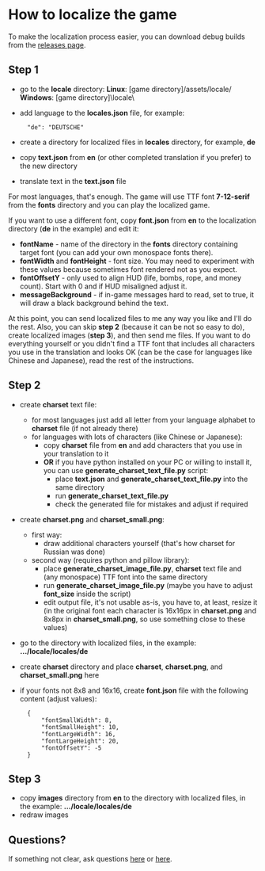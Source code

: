 # How to localize the game

To make the localization process easier, you can download debug builds from the [releases page](https://github.com/yancharkin/SpelunkyClassicHD/releases).

## Step 1
* go to the **locale** directory:
   **Linux**: [game directory]/assets/locale/
   **Windows**: [game directory]\locale\

* add language to the **locales.json** file, for example:

        "de": "DEUTSCHE"
    
* create a directory for localized files in **locales** directory, for example, **de**

* copy **text.json** from **en** (or other completed translation if you prefer) to the new directory

* translate text in the **text.json** file

For most languages, that's enough. The game will use TTF font **7-12-serif** from the **fonts** directory and you can play the localized game.

If you want to use a different font, copy **font.json** from **en** to the localization directory (**de** in the example) and edit it:

* **fontName** - name of the directory in the **fonts** directory containing target font (you can add your own monospace fonts there).
* **fontWidth** and **fontHeight** - font size. You may need to experiment with these values because sometimes font rendered not as you expect.
* **fontOffsetY** - only used to align HUD (life, bombs, rope, and money count). Start with 0 and if HUD misaligned adjust it.
* **messageBackground** - if in-game messages hard to read, set to true, it will draw a black background behind the text.

At this point, you can send localized files to me any way you like and I'll do the rest. Also, you can skip **step 2** (because it can be not so easy to do), create localized images (**step 3**), and then send me files. If you want to do everything yourself or you didn't find a TTF font that includes all characters you use in the translation and looks OK (can be the case for languages like Chinese and Japanese), read the rest of the instructions.

## Step 2

* create **charset** text file:
    * for most languages just add all letter from your language alphabet to **charset** file (if not already there)
    * for languages with lots of characters (like Chinese or Japanese):
        * copy **charset** file from **en** and add characters that you use in your translation to it
        * **OR** if you have python installed on your PC or willing to install it, you can use **generate_charset_text_file.py** script:
            * place **text.json** and **generate_charset_text_file.py** into the same directory
            * run **generate_charset_text_file.py**
            * check the generated file for mistakes and adjust if required

* create **charset.png** and **charset_small.png**:
    * first way:
        * draw additional characters yourself (that's how charset for Russian was done)
    * second way (requires python and pillow library):
        * place **generate_charset_image_file.py**, **charset** text file and (any monospace) TTF font into the same directory
        * run **generate_charset_image_file.py** (maybe you have to adjust **font_size** inside the script)
        * edit output file, it's not usable as-is, you have to, at least, resize it (in the original font each character is 16x16px in **charset.png** and 8x8px in **charset_small.png**, so use something close to these values)

* go to the directory with localized files, in the example: **.../locale/locales/de**
* create **charset** directory and place **charset**, **charset.png**, and **charset_small.png** here
* if your fonts not 8x8 and 16x16, create **font.json** file with the following content (adjust values):

        {
            "fontSmallWidth": 8,
            "fontSmallHeight": 10,
            "fontLargeWidth": 16,
            "fontLargeHeight": 20,
            "fontOffsetY": -5
        }

## Step 3

* copy **images** directory from **en** to the directory with localized files, in the example: **.../locale/locales/de**
* redraw images

## Questions?
If something not clear, ask questions [here](https://github.com/yancharkin/SpelunkyClassicHD/discussions/12) or [here](https://itch.io/t/1757542/translation-how-to-localize-the-game).

